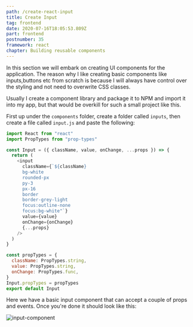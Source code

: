 ```yaml
---
path: /create-react-input
title: Create Input
tag: frontend
date: 2020-07-16T18:05:53.809Z
part: frontend
postnumber: 35
framework: react
chapter: Building reusable components
---
```


In this section we will embark on creating UI components for the application. The reason why I like creating basic components like inputs,buttons etc from scratch is because I will always have control over the styling and not need to overwrite CSS classes.

Usually I create a component library and package it to NPM and import it into my app, but that would be overkill for such a small project like this.

First up under the `components` folder, create a folder called `inputs`, then create a file called `input.js` and paste the following:

```javascript
import React from "react"
import PropTypes from "prop-types"

const Input = ({ className, value, onChange, ...props }) => {
  return (
    <input
      className={`${className} 
      bg-white 
      rounded-px 
      py-3
      px-16 
      border
      border-grey-light 
      focus:outline-none 
      focus:bg-white"`}
      value={value}
      onChange={onChange}
      {...props}
    />
  )
}

const propTypes = {
  className: PropTypes.string,
  value: PropTypes.string,
  onChange: PropTypes.func,
}
Input.propTypes = propTypes
export default Input
```

Here we have a basic input component that can accept a couple of props and events. Once you're done it should look like this:

![input-component](/uploads/input.png)
